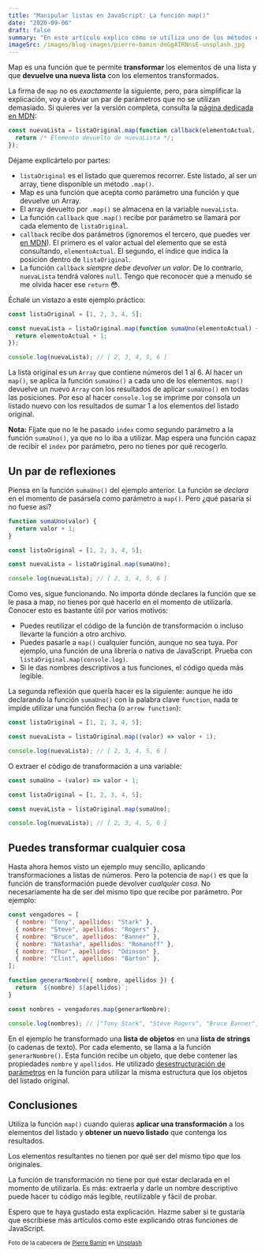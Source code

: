 ```yaml
---
title: "Manipular listas en JavaScript: La función map()"
date: "2020-09-06"
draft: false
summary: "En este artículo explico cómo se utiliza uno de los métodos que proporciona JavaScript para manipular listas. Se trata de la función map(), que te permite recorrer una lista y aplicar una función de transformación a todos sus elementos."
imageSrc: /images/blog-images/pierre-bamin-dnGgAIRNnsE-unsplash.jpg
---
```


Map es una función que te permite **transformar** los elementos de una lista y que **devuelve una nueva lista** con los elementos transformados.

La firma de `map` no es _exactamente_ la siguiente, pero, para simplificar la explicación, voy a obviar un par de parámetros que no se utilizan demasiado. Si quieres ver la versión completa, consulta la [página dedicada en MDN](https://developer.mozilla.org/es/docs/Web/JavaScript/Referencia/Objetos_globales/Array/map#Syntax):

```js
const nuevaLista = listaOriginal.map(function callback(elementoActual, index) {
  return /* Elemento devuelto de nuevaLista */;
});
```

Déjame explicártelo por partes:

- `listaOriginal` es el listado que queremos recorrer. Este listado, al ser un array, tiene disponible un método `.map()`.
- Map es una función que acepta como parámetro una función y que devuelve un Array.
- El array devuelto por `.map()` se almacena en la variable `nuevaLista`.
- La función `callback` que `.map()` recibe por parámetro se llamará por cada elemento de `listaOriginal`.
- `callback` recibe dos parámetros (ignoremos el tercero, que puedes ver [en MDN](https://developer.mozilla.org/es/docs/Web/JavaScript/Referencia/Objetos_globales/Array/map#Syntax)). El primero es el valor actual del elemento que se está consultando, `elementoActual`. El segundo, el índice que indica la posición dentro de `listaOriginal`.
- La función `callback` _siempre debe devolver un valor_. De lo contrario, `nuevaLista` tendrá valores `null`. Tengo que reconocer que a menudo se me olvida hacer ese `return` 😳.

Échale un vistazo a este ejemplo práctico:

```js
const listaOriginal = [1, 2, 3, 4, 5];

const nuevaLista = listaOriginal.map(function sumaUno(elementoActual) {
  return elementoActual + 1;
});

console.log(nuevaLista); // [ 2, 3, 4, 5, 6 ]
```

La lista original es un `Array` que contiene números del 1 al 6. Al hacer un `map()`, se aplica la función `sumaUno()` a cada uno de los elementos. `map()` devuelve un nuevo `Array` con los resultados de aplicar `sumaUno()` en todas las posiciones. Por eso al hacer `console.log` se imprime por consola un listado nuevo con los resultados de sumar 1 a los elementos del listado original.

**Nota:** Fíjate que no le he pasado `index` como segundo parámetro a la función `sumaUno()`, ya que no lo iba a utilizar. Map espera una función capaz de recibir el `index` por parámetro, pero no tienes por qué recogerlo.

## Un par de reflexiones

Piensa en la función `sumaUno()` del ejemplo anterior. La función se _declara_ en el momento de pasársela como parámetro a `map()`. Pero ¿qué pasaría si no fuese así?

```js
function sumaUno(valor) {
  return valor + 1;
}

const listaOriginal = [1, 2, 3, 4, 5];

const nuevaLista = listaOriginal.map(sumaUno);

console.log(nuevaLista); // [ 2, 3, 4, 5, 6 ]
```

Como ves, sigue funcionando. No importa dónde declares la función que se le pasa a map, no tienes por qué hacerlo en el momento de utilizarla. Conocer esto es bastante útil por varios motivos:

- Puedes reutilizar el código de la función de transformación o incluso llevarte la función a otro archivo.
- Puedes pasarle a `map()` cualquier función, aunque no sea tuya. Por ejemplo, una función de una librería o nativa de JavaScript. Prueba con `listaOriginal.map(console.log)`.
- Si le das nombres descriptivos a tus funciones, el código queda más legible.

La segunda reflexión que quería hacer es la siguiente: aunque he ido declarando la función `sumaUno()` con la palabra clave `function`, nada te impide utilizar una función flecha (o `arrow function`):

```js
const listaOriginal = [1, 2, 3, 4, 5];

const nuevaLista = listaOriginal.map((valor) => valor + 1);

console.log(nuevaLista); // [ 2, 3, 4, 5, 6 ]
```

O extraer el código de transformación a una variable:

```js
const sumaUno = (valor) => valor + 1;

const listaOriginal = [1, 2, 3, 4, 5];

const nuevaLista = listaOriginal.map(sumaUno);

console.log(nuevaLista); // [ 2, 3, 4, 5, 6 ]
```

## Puedes transformar cualquier cosa

Hasta ahora hemos visto un ejemplo muy sencillo, aplicando transformaciones a listas de números. Pero la potencia de `map()` es que la función de transformación puede devolver _cualquier cosa_. No necesariamente ha de ser del mismo tipo que recibe por parámetro. Por ejemplo:

```js
const vengadores = [
  { nombre: "Tony", apellidos: "Stark" },
  { nombre: "Steve", apellidos: "Rogers" },
  { nombre: "Bruce", apellidos: "Banner" },
  { nombre: "Natasha", apellidos: "Romanoff" },
  { nombre: "Thor", apellidos: "Odinson" },
  { nombre: "Clint", apellidos: "Barton" },
];

function generarNombre({ nombre, apellidos }) {
  return `${nombre} ${apellidos}`;
}

const nombres = vengadores.map(generarNombre);

console.log(nombres); // ["Tony Stark", "Steve Rogers", "Bruce Banner", "Natasha Romanoff", "Thor Odinson", "Clint Barton"]
```

En el ejemplo he transformado una **lista de objetos** en una **lista de strings** (o cadenas de texto). Por cada elemento, se llama a la función `generarNombre()`. Esta función recibe un objeto, que debe contener las propiedades `nombre` y `apellidos`. He utilizado [desestructuración de parámetros](https://developer.mozilla.org/es/docs/Web/JavaScript/Referencia/Operadores/Destructuring_assignment) en la función para utilizar la misma estructura que los objetos del listado original.

## Conclusiones

Utiliza la función `map()` cuando quieras **aplicar una transformación** a los elementos del listado y **obtener un nuevo listado** que contenga los resultados.

Los elementos resultantes no tienen por qué ser del mismo tipo que los originales.

La función de transformación no tiene por qué estar declarada en el momento de utilizarla. Es más: extraerla y darle un nombre descriptivo puede hacer tu código más legible, reutilizable y fácil de probar.

Espero que te haya gustado esta explicación. Hazme saber si te gustaría que escribiese más artículos como este explicando otras funciones de JavaScript.

<small>Foto de la cabecera de [Pierre Bamin](https://unsplash.com/@bamin?utm_source=unsplash&utm_medium=referral&utm_content=creditCopyText) en [Unsplash](https://unsplash.com/@bamin?utm_source=unsplash&utm_medium=referral&utm_content=creditCopyText)</small>
